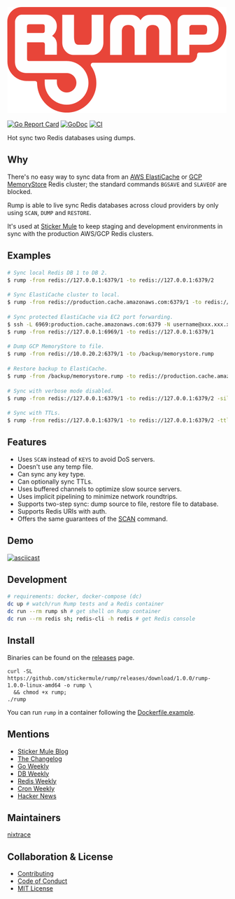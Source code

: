 ![Rump](img/logo.svg?sanitize=true)  

[![Go Report Card](https://goreportcard.com/badge/github.com/stickermule/rump)](https://goreportcard.com/report/github.com/stickermule/rump)
[![GoDoc](https://godoc.org/github.com/golang/gddo?status.svg)](https://godoc.org/github.com/stickermule/rump)
[![CI](https://img.shields.io/badge/master-pass-green.svg)](https://github.com/stickermule/rump/commits/master)

Hot sync two Redis databases using dumps.

## Why

There's no easy way to sync data from an [AWS ElastiCache](https://docs.aws.amazon.com/AmazonElastiCache/latest/red-ug/RestrictedCommands.html) or [GCP MemoryStore](https://cloud.google.com/memorystore/docs/reference/redis-configs#blocked) Redis cluster; the standard commands `BGSAVE` and `SLAVEOF` are blocked.

Rump is able to live sync Redis databases across cloud providers by only using `SCAN`, `DUMP` and `RESTORE`.

It's used at [Sticker Mule](https://www.stickermule.com) to keep staging and development environments in sync with the production AWS/GCP Redis clusters.

## Examples

```sh
# Sync local Redis DB 1 to DB 2.
$ rump -from redis://127.0.0.1:6379/1 -to redis://127.0.0.1:6379/2

# Sync ElastiCache cluster to local.
$ rump -from redis://production.cache.amazonaws.com:6379/1 -to redis://127.0.0.1:6379/1

# Sync protected ElastiCache via EC2 port forwarding.
$ ssh -L 6969:production.cache.amazonaws.com:6379 -N username@xxx.xxx.xxx.xxx &
$ rump -from redis://127.0.0.1:6969/1 -to redis://127.0.0.1:6379/1

# Dump GCP MemoryStore to file.
$ rump -from redis://10.0.20.2:6379/1 -to /backup/memorystore.rump

# Restore backup to ElastiCache.
$ rump -from /backup/memorystore.rump -to redis://production.cache.amazonaws.com:6379/1

# Sync with verbose mode disabled.
$ rump -from redis://127.0.0.1:6379/1 -to redis://127.0.0.1:6379/2 -silent

# Sync with TTLs.
$ rump -from redis://127.0.0.1:6379/1 -to redis://127.0.0.1:6379/2 -ttl
```

## Features

- Uses `SCAN` instead of `KEYS` to avoid DoS servers.
- Doesn't use any temp file.
- Can sync any key type.
- Can optionally sync TTLs.
- Uses buffered channels to optimize slow source servers.
- Uses implicit pipelining to minimize network roundtrips.
- Supports two-step sync: dump source to file, restore file to database.
- Supports Redis URIs with auth.
- Offers the same guarantees of the [SCAN](https://redis.io/commands/scan#scan-guarantees) command.

## Demo

[![asciicast](https://asciinema.org/a/255784.png)](https://asciinema.org/a/255784)

## Development

```sh
# requirements: docker, docker-compose (dc)
dc up # watch/run Rump tests and a Redis container
dc run --rm rump sh # get shell on Rump container
dc run --rm redis sh; redis-cli -h redis # get Redis console
```

## Install

Binaries can be found on the [releases](https://github.com/stickermule/rump/releases) page.

```
curl -SL https://github.com/stickermule/rump/releases/download/1.0.0/rump-1.0.0-linux-amd64 -o rump \
  && chmod +x rump;
./rump
```
You can run `rump` in a container following the [Dockerfile.example](infra/Dockerfile.example).

## Mentions

- [Sticker Mule Blog](https://www.stickermule.com/blog/introducing-rump)
- [The Changelog](http://email.changelog.com/t/ViewEmail/t/13CBF627BB99BB74/)
- [Go Weekly](http://golangweekly.com/issues/138)
- [DB Weekly](http://dbweekly.com/issues/132)
- [Redis Weekly](http://redisweekly.com/archive/172.html)
- [Cron Weekly](https://www.cronweekly.com/issue-59/)
- [Hacker News](https://news.ycombinator.com/front?day=2016-12-05&p=2)

## Maintainers

[nixtrace](https://github.com/nixtrace)

## Collaboration & License
- [Contributing](docs/CONTRIBUTING.md)
- [Code of Conduct](docs/CONTRIBUTING.md)
- [MIT License](https://opensource.org/licenses/MIT)
